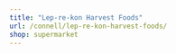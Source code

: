 ```yaml
---
title: "Lep-re-kon Harvest Foods"
url: /connell/lep-re-kon-harvest-foods/
shop: supermarket
---
```

